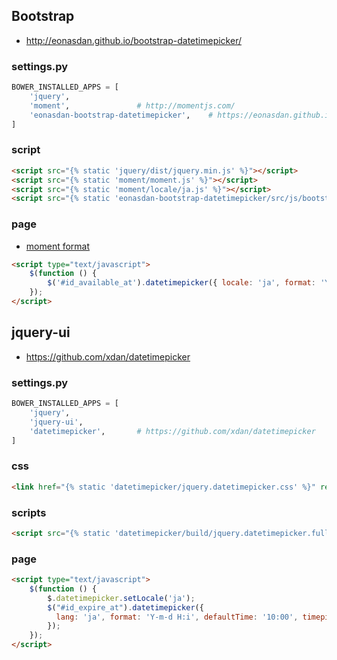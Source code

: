 ## Bootstrap

- http://eonasdan.github.io/bootstrap-datetimepicker/

### settings.py

~~~py
BOWER_INSTALLED_APPS = [                                                            
    'jquery',                                                                       
    'moment',               # http://momentjs.com/                                  
    'eonasdan-bootstrap-datetimepicker',    # https://eonasdan.github.io/bootstrap-datetimepicker/Installing/   # NOQA
]                                                                                   
~~~

### script


~~~html
<script src="{% static 'jquery/dist/jquery.min.js' %}"></script>
<script src="{% static 'moment/moment.js' %}"></script>
<script src="{% static 'moment/locale/ja.js' %}"></script>
<script src="{% static 'eonasdan-bootstrap-datetimepicker/src/js/bootstrap-datetimepicker.js' %}"></script>
~~~

### page

- [moment format](http://momentjs.com/docs/#/displaying/format/)

~~~html
<script type="text/javascript">
    $(function () {
        $('#id_available_at').datetimepicker({ locale: 'ja', format: 'YYYY-MM-DD hh:mm:ss' });
    });
</script>
~~~

## jquery-ui

- https://github.com/xdan/datetimepicker    

### settings.py

~~~py
BOWER_INSTALLED_APPS = [                                                         
    'jquery',                                                                    
    'jquery-ui',                                                                 
    'datetimepicker',       # https://github.com/xdan/datetimepicker             
]                           
~~~

### css

~~~html
<link href="{% static 'datetimepicker/jquery.datetimepicker.css' %}" rel="stylesheet">
~~~

### scripts

~~~html
<script src="{% static 'datetimepicker/build/jquery.datetimepicker.full.js' %}"></script>
~~~

### page

~~~html
<script type="text/javascript">
    $(function () {
        $.datetimepicker.setLocale('ja');
        $("#id_expire_at").datetimepicker({
          lang: 'ja', format: 'Y-m-d H:i', defaultTime: '10:00', timepickerScrollbar: false
        });
    });
</script>
~~~
